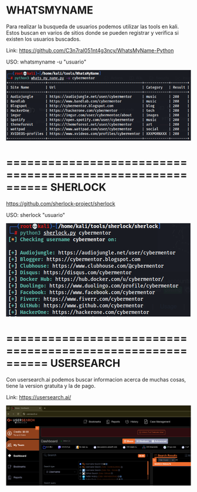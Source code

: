 WHATSMYNAME
==========

Para realizar la busqueda de usuarios podemos utilizar las tools en kali. 
Estos buscan en varios de sitios donde se pueden registrar y verifica si existen los usuarios buscados.

Link: https://github.com/C3n7ral051nt4g3ncy/WhatsMyName-Python

USO: whatsmyname -u "usuario"

![Diagrama explicativo](./imagen1.png)

==========================================================
SHERLOCK
========

https://github.com/sherlock-project/sherlock

USO: sherlock "usuario"

![Diagrama explicativo](./imagen2.png)

==========================================================
USERSEARCH
==========

Con usersearch.ai podemos buscar informacion acerca de muchas cosas, tiene la version gratuita y la de pago.

Link: https://usersearch.ai/

![Diagrama explicativo](./imagen3.png)


